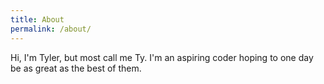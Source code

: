 ```yaml
---
title: About
permalink: /about/
---
```


Hi, I'm Tyler, but most call me Ty. I'm an aspiring coder hoping to one day be as great as the best of them.